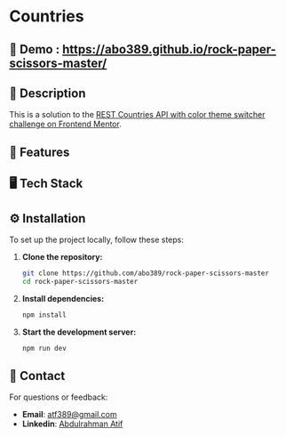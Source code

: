 # Countries

## 🚀 Demo : https://abo389.github.io/rock-paper-scissors-master/


## 📖 Description

This is a solution to the [REST Countries API with color theme switcher challenge on Frontend Mentor](https://www.frontendmentor.io/challenges/rest-countries-api-with-color-theme-switcher-5cacc469fec04111f7b848ca).



## 🌟 Features




## 🖥️ Tech Stack




## ⚙️ Installation

To set up the project locally, follow these steps:

1. **Clone the repository:**

   ```bash
   git clone https://github.com/abo389/rock-paper-scissors-master
   cd rock-paper-scissors-master
   ```

2. **Install dependencies:**

   ```bash
   npm install
   ```

3. **Start the development server:**

   ```bash
   npm run dev
   ```

   

## 📧 Contact
For questions or feedback:

- **Email**: [atf389@gmail.com](mailto:atf389@gmail.com)
- **Linkedin**: [Abdulrahman Atif](https://www.linkedin.com/in/abdulrahman-atef-166697216/)
   
